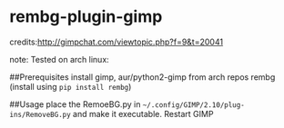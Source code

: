 # rembg-plugin-gimp

credits:http://gimpchat.com/viewtopic.php?f=9&t=20041

note: Tested on arch linux: 

##Prerequisites
install gimp, aur/python2-gimp from arch repos
rembg (install using ```pip install rembg```)

##Usage
place the RemoeBG.py in ```~/.config/GIMP/2.10/plug-ins/RemoveBG.py``` and make it executable.
Restart GIMP
